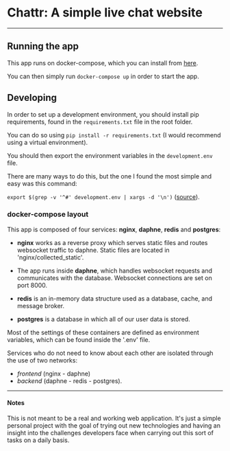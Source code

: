 # **Chattr**: A simple live chat website
----------
## Running the app

This app runs on docker-compose, which you can install from [here](https://docs.docker.com/compose/install/).

You can then simply run `docker-compose up` in order to start the app.

## Developing

In order to set up a development environment, you should install pip requirements,
found in the `requirements.txt` file in the root folder.

You can do so using `pip install -r requirements.txt`
(I would recommend using a virtual environment).

You should then export the environment variables in the `development.env` file.

There are many ways to do this, but the one I found the most simple and easy was this 
command:

 `export $(grep -v '^#' development.env | xargs -d '\n')` ([source](https://stackoverflow.com/questions/19331497/set-environment-variables-from-file-of-key-value-pairs)).

### docker-compose layout

This app is composed of four services: **nginx**, **daphne**, **redis** and **postgres**:

- **nginx** works as a reverse proxy which serves static files and routes websocket traffic to daphne.
Static files are located in 'nginx/collected_static'.

- The app runs inside **daphne**, which handles websocket requests and communicates with the database.
Websocket connections are set on port 8000.

- **redis** is an in-memory data structure used as a database, cache, and message broker.
  
- **postgres** is a database in which all of our user data is stored.

Most of the settings of these containers are defined as environment variables, which
can be found inside the '.env' file.

Services who do not need to know about each other are isolated through the use of two networks:
- *frontend* (nginx - daphne)
- *backend* (daphne - redis - postgres).

----------

#### Notes

This is not meant to be a real and working web application. It's just a simple personal project
with the goal of trying out new technologies and having an insight into the challenges developers
face when carrying out this sort of tasks on a daily basis.

